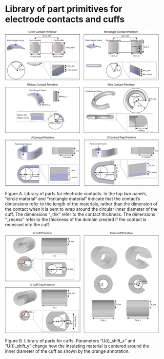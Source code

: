 # Library of part primitives for electrode contacts and cuffs
![Inline image](../uploads/c2cd14737ce3bdbedeac561077c74118/Picture20.jpg)

Figure A. Library of parts for electrode contacts. In the top two panels, “circle material” and “rectangle material” indicate that the contact’s dimensions refer to the length of the materials, rather than the dimension of the contact when it is bent to wrap around the circular inner diameter of the cuff. The dimensions “_thk” refer to the contact thickness. The dimensions “_recess” refer to the thickness of the domain created if the contact is recessed into the cuff.

![Inline image](../uploads/16509aa8d3e7a42767b3f8878102a655/Picture21.jpg)

Figure B. Library of parts for cuffs. Parameters “U(t)_shift_x” and “U(t)_shift_y” change how the insulating material is centered around the inner diameter of the cuff as shown by the orange annotation.
